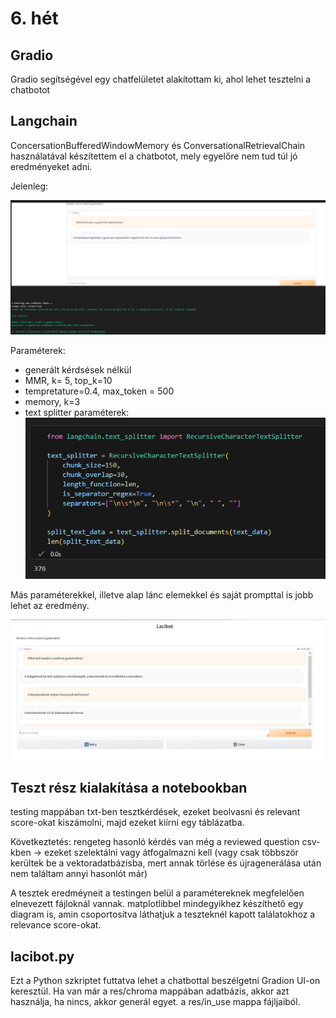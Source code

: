 # 6. hét

## Gradio

Gradio segítségével egy chatfelületet alakítottam ki, ahol lehet tesztelni a chatbotot

## Langchain

ConcersationBufferedWindowMemory és ConversationalRetrievalChain használatával készítettem el a chatbotot, mely egyelőre nem tud túl jó eredményeket adni.

Jelenleg:

![](./pics/first-gradio-test.png)

Paraméterek:
- generált kérdsések nélkül
- MMR, k= 5, top_k=10
- tempretature=0.4, max_token = 500
- memory, k=3
- text splitter paraméterek:
![](./pics/splitter_first_params.png)

Más paraméterekkel, illetve alap lánc elemekkel és saját prompttal is jobb lehet az eredmény.

![](./pics/gradio_test.png)

## Teszt rész kialakítása a notebookban

testing mappában txt-ben tesztkérdések, ezeket beolvasni és relevant score-okat kiszámolni, majd ezeket kiírni egy táblázatba.

Következtetés: rengeteg hasonló kérdés van még a reviewed question csv-kben -> ezeket szelektálni vagy átfogalmazni kell
(vagy csak többször kerültek be a vektoradatbázisba, mert annak törlése és újragenerálása után nem találtam annyi hasonlót már)

A tesztek eredméyneit a testingen belül a paramétereknek megfelelően elnevezett fájloknál vannak.
matplotlibbel mindegyikhez készíthető egy diagram is, amin csoportosítva láthatjuk a teszteknél kapott találatokhoz a relevance score-okat.

## lacibot.py

Ezt a Python szkriptet futtatva lehet a chatbottal beszélgetni Gradion UI-on keresztül. Ha van már a res/chroma mappában adatbázis, akkor azt használja, ha nincs, akkor generál egyet. a res/in_use mappa fájljaiból.